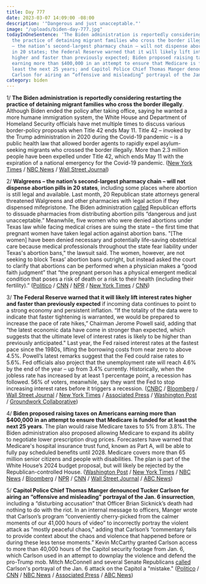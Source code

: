 ```yaml
---
title: Day 777
date: 2023-03-07 14:09:00 -08:00
description: '"Dangerous and just unacceptable."'
image: "/uploads/biden-day-777.jpg"
todayInOneSentence: 'The Biden administration is reportedly considering restarting
  the practice of detaining migrant families who cross the border illegally; Walgreens
  – the nation’s second-largest pharmacy chain – will not dispense abortion pills
  in 20 states; the Federal Reserve warned that it will likely lift interest rates
  higher and faster than previously expected; Biden proposed raising taxes on Americans
  earning more than $400,000 in an attempt to ensure that Medicare is funded for at
  least the next 25 years; and Capitol Police Chief Thomas Manger denounced Tucker
  Carlson for airing an “offensive and misleading” portrayal of the Jan. 6 insurrection. '
category: biden
---
```


1/ **The Biden administration is reportedly considering restarting the practice of detaining migrant families who cross the border illegally**. Although Biden ended the policy after taking office, saying he wanted a more humane immigration system, the White House and Department of Homeland Security officials have met multiple times to discuss various border-policy proposals when Title 42 ends May 11. Title 42 – invoked by the Trump administration in 2020 during the Covid-19 pandemic – is a public health law that allowed border agents to rapidly expel asylum-seeking migrants who crossed the border illegally. More than 2.3 million people have been expelled under Title 42, which ends May 11 with the expiration of a national emergency for the Covid-19 pandemic. ([New York Times](https://www.nytimes.com/2023/03/06/us/politics/biden-immigration-family-detention.html) / [NBC News](https://www.nbcnews.com/politics/politics-news/biden-administration-considering-restarting-family-detention-migrants-rcna73695) / [Wall Street Journal](https://www.wsj.com/articles/biden-administration-considers-detaining-migrant-families-to-stem-expected-border-surge-25a75667?mod=djemalertNEWS))

2/ **Walgreens – the nation’s second-largest pharmacy chain – will not dispense abortion pills in 20 states**, including some places where abortion is still legal and available. Last month, 20 Republican state attorneys general threatened Walgreens and other pharmacies with legal action if they dispensed mifepristone. The Biden administration [called](https://www.politico.com/news/2023/03/03/white-house-abortion-pills-00085470) Republican efforts to dissuade pharmacies from distributing abortion pills “dangerous and just unacceptable.” Meanwhile, five women who were denied abortions under Texas law while facing medical crises are suing the state – the first time that pregnant women have taken legal action against abortion bans. "\[The women\] have been denied necessary and potentially life-saving obstetrical care because medical professionals throughout the state fear liability under Texas's abortion bans," the lawsuit said. The women, however, are not seeking to block Texas’ abortion bans outright, but instead asked the court to clarify that abortions can be performed when a physician makes a “good faith judgment” that “the pregnant person has a physical emergent medical condition that poses a risk of death or a risk to their health (including their fertility).” ([Politico](https://www.politico.com/news/2023/03/02/walgreens-abortion-pills-00085325) / [CNN](https://www.cnn.com/2023/03/03/business/abortion-pills-mifepristone-walgreens-pharmacies/index.html) / [NPR](https://www.npr.org/2023/03/07/1161486096/abortion-texas-lawsuit-women-sue-dobbs) / [New York Times](https://www.nytimes.com/2023/03/06/us/texas-abortion-ban-suit.html) / [CNN](https://www.cnn.com/2023/03/07/politics/texas-women-abortion-lawsuit-health))

3/ **The Federal Reserve warned that it will likely lift interest rates higher and faster than previously expected** if incoming data continues to point to a strong economy and persistent inflation. “If the totality of the data were to indicate that faster tightening is warranted, we would be prepared to increase the pace of rate hikes,” Chairman Jerome Powell said, adding that “the latest economic data have come in stronger than expected, which suggests that the ultimate level of interest rates is likely to be higher than previously anticipated." Last year, the Fed raised interest rates at the fastest pace since the 1980s, lifting the borrowing costs from near zero to above 4.5%. Powell’s latest remarks suggest that the Fed could raise rates to 5.6%. Fed officials also project that the unemployment rate will reach 4.6% by the end of the year – up from 3.4% currently. Historically, when the jobless rate has increased by at least 1 percentage point, a recession has followed. 56% of voters, meanwhile, say they want the Fed to stop increasing interest rates before it triggers a recession. ([CNBC](https://www.cnbc.com/2023/03/07/fed-chair-powell-says-interest-rates-are-likely-to-be-higher-than-previously-anticipated.html) / [Bloomberg](https://www.bloomberg.com/news/articles/2023-03-07/powell-says-fed-prepared-to-increase-rate-hike-pace-if-needed?srnd=premium&sref=MIBMEEoj) / [Wall Street Journal](https://www.wsj.com/articles/jerome-powell-to-testify-to-congress-on-outlook-for-rates-inflation-e4e7f1e3?mod=hp_lead_pos1) / [New York Times](https://www.nytimes.com/2023/03/07/business/economy/fed-powell-interest-rates.html) / [Associated Press](https://apnews.com/article/inflation-federal-reserve-interest-rates-powell-unemployment-79b7ead4530ab381a17638a6c9df2d90) / [Washington Post](https://www.washingtonpost.com/business/2023/03/07/fed-powell-hill/) / [Groundwork Collaborative](https://groundworkcollaborative.org/news/new-poll-voters-distrust-federal-reserve-oppose-additional-rate-hikes-urge-focus-on-full-employment/))

4/ **Biden proposed raising taxes on Americans earning more than $400,000 in an attempt to ensure that Medicare is funded for at least the next 25 years**. The plan would raise Medicare taxes to 5% from 3.8%. The Biden administration also proposed allowing Medicare to expand its ability to negotiate lower prescription drug prices. Forecasters have warned that Medicare's hospital insurance trust fund, known as Part A, will be able to fully pay scheduled benefits until 2028. Medicare covers more than 65 million senior citizens and people with disabilities. The plan is part of the White House’s 2024 budget proposal, but will likely be rejected by the Republican-controlled House. ([Washington Post](https://www.washingtonpost.com/us-policy/2023/03/07/biden-medicare-taxes-gop/) / [New York Times](https://www.nytimes.com/2023/03/07/business/biden-budget-medicare-tax-increase.html) / [NBC News](https://www.nbcnews.com/politics/white-house/biden-outlines-medicare-proposals-aimed-shoring-funding-rcna73718) / [Bloomberg](https://www.bloomberg.com/news/articles/2023-03-07/biden-proposes-tax-hike-on-income-over-400-000-to-fund-medicare?srnd=premium&sref=MIBMEEoj) / [NPR](https://www.npr.org/2023/03/07/1161582417/biden-budget-medicare) / [CNN](https://www.cnn.com/2023/03/07/politics/biden-medicare-trust-fund-crisis/) / [Wall Street Journal](https://www.wsj.com/articles/bidens-budget-to-lay-out-plan-to-extend-key-medicare-trust-fund-by-25-years-825ab8a?mod=lead_feature_below_a_pos1) / [ABC News](https://abcnews.go.com/Politics/biden-unveils-new-medicare-plan-part-broader-budget/story?id=97682000))

5/ **Capitol Police Chief Thomas Manger denounced Tucker Carlson for airing an “offensive and misleading” portrayal of the Jan. 6 insurrection**, including a “disturbing accusation” that Officer Brian Sicknick’s death had nothing to do with the riot. In an internal message to officers, Manger wrote that Carlson’s program “conveniently cherry-picked from the calmer moments of our 41,000 hours of video” to incorrectly portray the violent attack as "mostly peaceful chaos," adding that Carlson’s “commentary fails to provide context about the chaos and violence that happened before or during these less tense moments.” Kevin McCarthy granted Carlson access to more than 40,000 hours of the Capitol security footage from Jan. 6, which Carlson used in an attempt to downplay the violence and defend the pro-Trump mob. Mitch McConnell and several Senate Republicans [called](https://www.npr.org/2023/03/07/1161686255/fox-tucker-carlson-jan-6-security-tapes-mcconnell-manger) Carlson's portrayal of the Jan. 6 attack on the Capitol a "mistake." ([Politico](https://www.politico.com/news/2023/03/07/capitol-police-jan-6-carlson-00085904) / [CNN](https://www.cnn.com/2023/03/07/politics/capitol-police-tucker-carlson-january-6-footage/) / [NBC News](https://www.nbcnews.com/politics/congress/capitol-police-chief-tears-tucker-carlson-claims-officer-brian-sicknic-rcna73813) / [Associated Press](https://apnews.com/article/jan-6-tucker-carlson-capitol-riot-mccarthy-adc245e22f50b076925eb72948062808) / [ABC News](https://abcnews.go.com/Politics/capitol-police-chief-slams-carlsons-comments-jan-6/story?id=97686463))